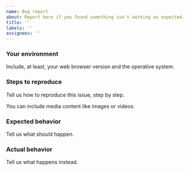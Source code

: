 ```yaml
---
name: Bug report
about: Report here if you found something isn't working as expected.
title: ''
labels: ''
assignees: ''
---
```


### Your environment

Include, at least, your web browser version and the operative system.

### Steps to reproduce

Tell us how to reproduce this issue, step by step.

You can include media content like images or videos.

### Expected behavior

Tell us what should happen.

### Actual behavior

Tell us what happens instead.
